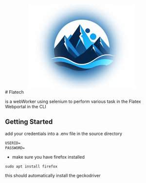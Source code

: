 <div align="center">
<img src="./mountain_fuzzy.png" width="350">
</div>
# Flatech 

is a webWorker using selenium to perform various task in the Flatex Webportal in the CLI

## Getting Started
add your credentials into a .env file in the source directory
~~~
USERID=
PASSWORD=
~~~

- make sure you have firefox installed 
~~~
sudo apt install firefox
~~~
this should automatically install the geckodriver



